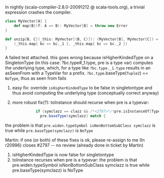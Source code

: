 In nightly (scala-compiler-2.8.0-20091212 @ scala-tools.org), a trivial expression crashes the compiler.

```scala
class MyVector[A] {
    def map[B](f: A => B): MyVector[B] = throw new Error
}

def unzip[B, C](_this: MyVector[(B, C)]): (MyVector[B], MyVector[C]) = {
    (_this.map{ bc => bc._1 }, _this.map{ bc => bc._2 })
}
```

A failed test attached.
this goes wrong because isHigherKindedType on a SingletonType (in this case: ?bc.type#_1.type, pre is a type var) computes the underlying type, which, for a type like `?bc.type._1.type` results in an asSeenFrom with a TypeVar for a prefix. 
`?bc.type`.baseType(`Tuple2`) == `NoType`, thus as seen from fails

1) easy fix: override `isHigherKindedType` to be false in singletontype and thus avoid computing the underlying type (conceptually correct anyway)

2) more robust fix(?): toInstance should recurse when pre is a typevar:
```scala
              if (symclazz == clazz && /*<2797>*/!pre.isInstanceOf[TypeVar] && /*</2797>*/ (pre.widen.typeSymbol isNonBottomSubClass symclazz)) {
                pre.baseType(symclazz) match {
```

the problem is that `pre.widen.typeSymbol isNonBottomSubClass symclazz` is true while `pre.baseType(symclazz)` is `NoType`

Martin: if one (or both) of these fixes is ok, please re-assign to me
(In r20996) closes #2797 -- no review (already done in ticket by Martin)

1) isHigherKindedType is now false for singletontype
2) toInstance recurses when pre is a typevar:
the problem is that pre.widen.typeSymbol isNonBottomSubClass symclazz is true while pre.baseType(symclazz) is NoType
